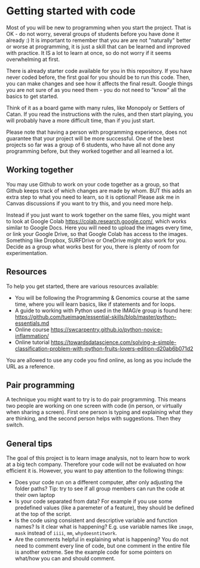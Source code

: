 # Getting started with code

Most of you will be new to programming when you start the project. That is OK - do not worry, several groups of students before you have done it already :) It is important to remember that you are are not "naturally" better or worse at programming, it is just a skill that can be learned and improved with practice. It IS a lot to learn at once, so do not worry if it seems overwhelming at first.

There is already starter code available for you in this repository. If you have never coded before, the first goal for you should be to run this code. Then, you can make changes and see how it affects the final result. Google things you are not sure of as you need them - you do not need to "know" all the basics to get started.

Think of it as a board game with many rules, like Monopoly or Settlers of Catan. If you read the instructions with the rules, and then start playing, you will probably have a more difficult time, than if you just start.

Please note that having a person with programming experience, does not guarantee that your project will be more successful. One of the best projects so far was a group of 6 students, who have all not done any programming before, but they worked together and all learned a lot.


## Working together

You may use Github to work on your code together as a group, so that Github keeps track of which changes are made by whom. BUT this adds an extra step to what you need to learn, so it is optional! Please ask me in Canvas discussions if you want to try this, and you need more help.

Instead if you just want to work together on the same files, you might want to look at Google Colab https://colab.research.google.com/, which works similar to Google Docs. Here you will need to upload the images every time, or link your Google Drive, so that Google Colab has access to the images. Something like Dropbox, SURFDrive or OneDrive might also work for you. Decide as a group what works best for you, there is plenty of room for experimentation.


## Resources

To help you get started, there are various resources available:

* You will be following the Programming & Genomics course at the same time, where you will learn basics, like if statements and for loops.
* A guide to working with Python used in the IMAG/e group is found here: https://github.com/tueimage/essential-skills/blob/master/python-essentials.md
* Online course https://swcarpentry.github.io/python-novice-inflammation/
* Online tutorial https://towardsdatascience.com/solving-a-simple-classification-problem-with-python-fruits-lovers-edition-d20ab6b071d2

You are allowed to use any code you find online, as long as you include the URL as a reference.

## Pair programming

A technique you might want to try is to do pair programming. This means two people are working on one screen with code (in person, or virtually when sharing a screen). First one person is typing and explaining what they are thinking, and the second person helps with suggestions. Then they switch.


## General tips

The goal of this project is to learn image analysis, not to learn how to work at a big tech company. Therefore your code will not be evaluated on how efficient it is. However, you want to pay attention to the following things:

* Does your code run on a different computer, after only adjusting the folder paths? Tip: try to see if all group members can run the code at their own laptop
* Is your code separated from data? For example if you use some predefined values (like a paremeter of a feature), they should be defined at the top of the script.
* Is the code using consistent and descriptive variable and function names? Is it clear what is happening? E.g. use variable names like `image`, `mask` instead of `iiii`, `mm`, `whydoesntitwork`.
* Are the comments helpful in explaining what is happening? You do not need to comment every line of code, but one comment in the entire file is another extreme. See the example code for some pointers on what/how you can and should comment.

